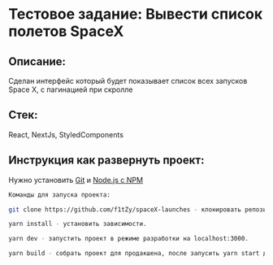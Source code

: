 # Тестовое задание: Вывести список полетов SpaceX

## Описание:
Сделан интерфейс который будет показывает список всех запусков Space X, с пагинацией при скролле

## Стек:
React, NextJs, StyledComponents

## Инструкция как развернуть проект:
Нужно установить [Git](https://git-scm.com/) и [Node.js с NPM](https://nodejs.org/en/)

```sh
Команды для запуска проекта:

git clone https://github.com/f1tZy/spaceX-launches - клонировать репозиторий

yarn install - установить зависимости.

yarn dev - запустить проект в режиме разработки на localhost:3000.

yarn build - собрать проект для продакшена, после запусить yarn start для запуска сервера на localhost:3000

```
